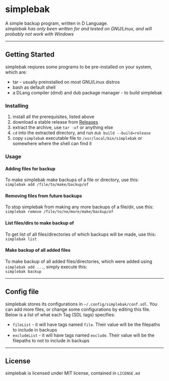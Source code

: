 # simplebak
A simple backup program, written in D Language.  
_simplebak has only been written for and tested on GNU/Linux, and will probably not work with Windows_

---

## Getting Started
simplebak reqiures some programs to be pre-installed on your system, which are:

* tar - usually preinstalled on most GNU/Linux distros
* bash as default shell
* a DLang compiler (dmd) and dub package manager - to build simplebak

### Installing

1. install all the prerequisites, listed above
2. download a stable release from [Releases](https://github.com/Nafees10/simplebak/releases)
3. extract the archive, use `tar -xf` or anything else
4. `cd` into the extracted directory, and run `dub build --build=release`
5. copy `simplebak` executable file to `/usr/local/bin/simplebak` or somewhere where the shell can find it

### Usage
#### Adding files for backup
To make simplebak make backups of a file or directory, use this:  
`simplebak add /file/to/make/backup/of`
#### Removing files from future backups
To stop simplebak from making any more backups of a file/dir, use this:  
`simplebak remove /file/to/no/more/make/backup/of`
#### List files/dirs to make backup of
To get list of all files/directories of which backups will be made, use this:  
`simplebak list`
#### Make backup of all added files
To make backup of all added files/directories, which were added using `simplebak add ...`, simply execute this:  
`simplebak backup`

---

## Config file
simplebak stores its configurations in `~/.config/simplebak/conf.sdl`. You can add more files, or change some configurations by editing this file.  
Below is a list of what each Tag (SDL tags) specifies:  

* `fileList` - it will have tags named `file`. Their value will be the filepaths to include in backups
* `excludeList` - it will have tags named `exclude`. Their value will be the filepaths to not to include in backups

---

## License
simplebak is licensed under MIT license, contained in `LICENSE.md`